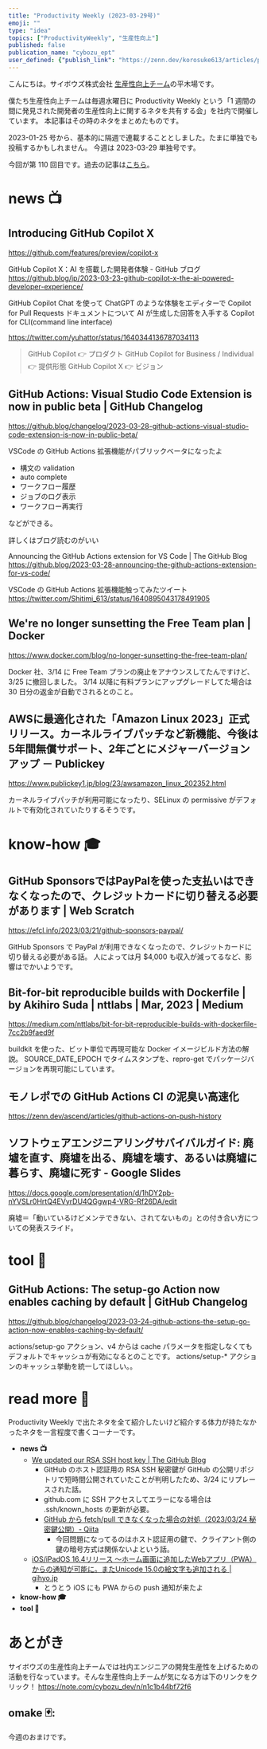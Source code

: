 ```yaml
---
title: "Productivity Weekly (2023-03-29号)"
emoji: ""
type: "idea"
topics: ["ProductivityWeekly", "生産性向上"]
published: false
publication_name: "cybozu_ept"
user_defined: {"publish_link": "https://zenn.dev/korosuke613/articles/productivity-weekly-20230329"}
---
```


こんにちは。サイボウズ株式会社 [生産性向上チーム](https://note.com/cybozu_dev/n/n1c1b44bf72f6)の平木場です。

僕たち生産性向上チームは毎週水曜日に Productivity Weekly という「1 週間の間に発見された開発者の生産性向上に関するネタを共有する会」を社内で開催しています。
本記事はその時のネタをまとめたものです。


2023-01-25 号から、基本的に隔週で連載することとしました。たまに単独でも投稿するかもしれません。
今週は 2023-03-29 単独号です。

今回が第 110 回目です。過去の記事は[こちら](https://zenn.dev/topics/productivityweekly?order=latest)。

# news 📺

## Introducing GitHub Copilot X
https://github.com/features/preview/copilot-x

GitHub Copilot X：AI を搭載した開発者体験 - GitHub ブログ
https://github.blog/jp/2023-03-23-github-copilot-x-the-ai-powered-developer-experience/

GitHub Copilot Chat を使って ChatGPT のような体験をエディターで
Copilot for Pull Requests
ドキュメントについて AI が生成した回答を入手する
Copilot for CLI(command line interface)

https://twitter.com/yuhattor/status/1640344136787034113

> GitHub Copilot 👉 プロダクト
> GitHub Copilot for Business / Individual 👉 提供形態
> GitHub Copilot X 👉 ビジョン 

## GitHub Actions: Visual Studio Code Extension is now in public beta | GitHub Changelog
https://github.blog/changelog/2023-03-28-github-actions-visual-studio-code-extension-is-now-in-public-beta/

VSCode の GitHub Actions 拡張機能がパブリックベータになったよ

- 構文の validation
- auto complete
- ワークフロー履歴
- ジョブのログ表示
- ワークフロー再実行

などができる。

詳しくはブログ読むのがいい

Announcing the GitHub Actions extension for VS Code | The GitHub Blog
https://github.blog/2023-03-28-announcing-the-github-actions-extension-for-vs-code/

VSCode の GitHub Actions 拡張機能触ってみたツイート
https://twitter.com/Shitimi_613/status/1640895043178491905

## We're no longer sunsetting the Free Team plan | Docker
https://www.docker.com/blog/no-longer-sunsetting-the-free-team-plan/

Docker 社、3/14 に Free Team プランの廃止をアナウンスしてたんですけど、3/25 に撤回しました。
3/14 以降に有料プランにアップグレードしてた場合は 30 日分の返金が自動でされるとのこと。

## AWSに最適化された「Amazon Linux 2023」正式リリース。カーネルライブパッチなど新機能、今後は5年間無償サポート、2年ごとにメジャーバージョンアップ － Publickey
https://www.publickey1.jp/blog/23/awsamazon_linux_202352.html

カーネルライブパッチが利用可能になったり、SELinux の permissive がデフォルトで有効化されていたりするそうです。

# know-how 🎓

## GitHub SponsorsではPayPalを使った支払いはできなくなったので、クレジットカードに切り替える必要があります | Web Scratch
https://efcl.info/2023/03/21/github-sponsors-paypal/

GitHub Sponsors で PayPal が利用できなくなったので、クレジットカードに切り替える必要がある話。
人によっては月 $4,000 も収入が減ってるなど、影響はでかいようです。

## Bit-for-bit reproducible builds with Dockerfile | by Akihiro Suda | nttlabs | Mar, 2023 | Medium
https://medium.com/nttlabs/bit-for-bit-reproducible-builds-with-dockerfile-7cc2b9faed9f

buildkit を使った、ビット単位で再現可能な Docker イメージビルド方法の解説。
SOURCE_DATE_EPOCH でタイムスタンプを、repro-get でパッケージバージョンを再現可能にしています。

## モノレポでの GitHub Actions CI の泥臭い高速化
https://zenn.dev/ascend/articles/github-actions-on-push-history

## ソフトウェアエンジニアリングサバイバルガイド: 廃墟を直す、廃墟を出る、廃墟を壊す、あるいは廃墟に暮らす、廃墟に死す - Google Slides
https://docs.google.com/presentation/d/1hDY2pb-nYVSLr0HrtQ4EVyrDU4QGgwp4-VRG-Rf26DA/edit

廃墟＝「動いているけどメンテできない、されてないもの」との付き合い方についての発表スライド。

# tool 🔨

## GitHub Actions: The setup-go Action now enables caching by default | GitHub Changelog
https://github.blog/changelog/2023-03-24-github-actions-the-setup-go-action-now-enables-caching-by-default/

actions/setup-go アクション、v4 からは cache パラメータを指定しなくてもデフォルトでキャッシュが有効になるとのことです。
actions/setup-* アクションのキャッシュ挙動を統一してほしい。。

# read more 🍘
Productivity Weekly で出たネタを全て紹介したいけど紹介する体力が持たなかったネタを一言程度で書くコーナーです。

- **news 📺**
  - [We updated our RSA SSH host key | The GitHub Blog](https://github.blog/2023-03-23-we-updated-our-rsa-ssh-host-key/)
    - GitHub のホスト認証用の RSA SSH 秘密鍵が GitHub の公開リポジトリで短時間公開されていたことが判明したため、3/24 にリプレースされた話。
    - github.com に SSH アクセスしてエラーになる場合は .ssh/known_hosts の更新が必要。
    - [GitHub から fetch/pull できなくなった場合の対処（2023/03/24 秘密鍵公開）- Qiita](https://qiita.com/ktateish/items/c986891e429469c7105c)
      - 今回問題になってるのはホスト認証用の鍵で、クライアント側の鍵の暗号方式は関係ないよという話。
  - [iOS/iPadOS 16.4リリース 〜ホーム画面に追加したWebアプリ（PWA）からの通知が可能に。またUnicode 15.0の絵文字も追加される | gihyo.jp](https://gihyo.jp/article/2023/03/ios16.4-release)
    - とうとう iOS にも PWA からの push 通知が来たよ
- **know-how 🎓**
- **tool 🔨**

# あとがき


サイボウズの生産性向上チームでは社内エンジニアの開発生産性を上げるための活動を行なっています。そんな生産性向上チームが気になる方は下のリンクをクリック！
https://note.com/cybozu_dev/n/n1c1b44bf72f6

<!-- :::message すみません、今週もおまけはお休みです...:::-->

## omake 🃏: 
今週のおまけです。
